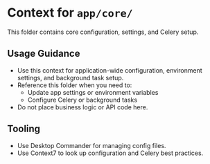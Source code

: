 # Context for `app/core/`

This folder contains core configuration, settings, and Celery setup.

## Usage Guidance
- Use this context for application-wide configuration, environment settings, and background task setup.
- Reference this folder when you need to:
  - Update app settings or environment variables
  - Configure Celery or background tasks
- Do not place business logic or API code here.

## Tooling
- Use Desktop Commander for managing config files.
- Use Context7 to look up configuration and Celery best practices.
